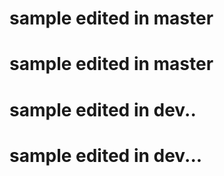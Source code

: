 # sample edited in master
# sample edited in master
# sample edited in dev..
# sample edited in dev...
